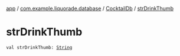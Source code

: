 [app](../../index.md) / [com.example.liquorade.database](../index.md) / [CocktailDb](index.md) / [strDrinkThumb](./str-drink-thumb.md)

# strDrinkThumb

`val strDrinkThumb: `[`String`](https://kotlinlang.org/api/latest/jvm/stdlib/kotlin/-string/index.html)